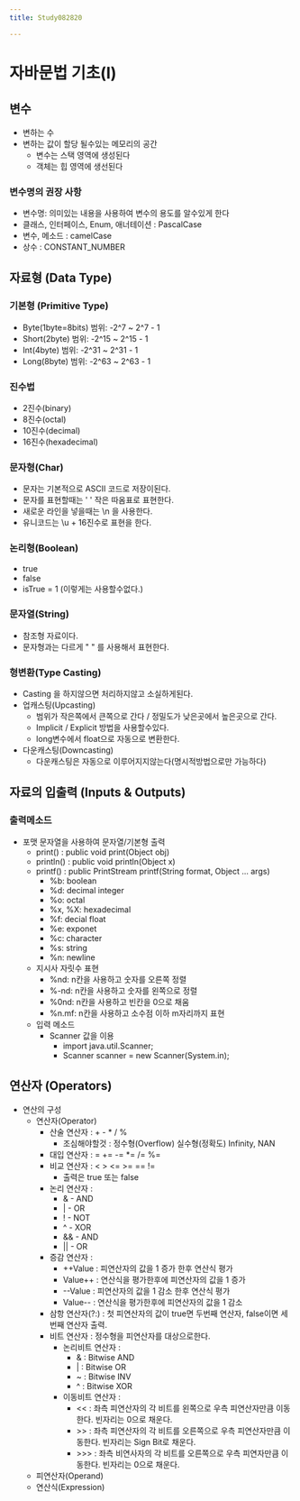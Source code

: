 ```yaml
---
title: Study082820

---
```

# 자바문법 기초(I)

## 변수
* 변하는 수 
* 변하는 값이 할당 될수있는 메모리의 공간 
  * 변수는 스택 영역에 생성된다
  * 객체는 힙 영역에 생선된다 

### 변수명의 권장 사항 
* 변수명: 의미있는 내용을 사용하여 변수의 용도를 알수있게 한다
* 클래스, 인터페이스, Enum, 애너테이션 : PascalCase
* 변수, 메소드 : camelCase
* 상수 : CONSTANT_NUMBER

## 자료형 (Data Type)
### 기본형 (Primitive Type)
  - Byte(1byte=8bits) 범위: -2^7 ~ 2^7 - 1
  - Short(2byte) 범위: -2^15 ~ 2^15 - 1
  - Int(4byte) 범위: -2^31 ~ 2^31 - 1
  - Long(8byte) 범위: -2^63 ~ 2^63 - 1
### 진수법
- 2진수(binary)
- 8진수(octal)
- 10진수(decimal)
- 16진수(hexadecimal)

### 문자형(Char)
* 문자는 기본적으로 ASCII 코드로 저장이된다. 
* 문자를 표현할때는 ' ' 작은 따옴표로 표현한다. 
* 새로운 라인을 넣을때는 \n 을 사용한다. 
* 유니코드는 \u + 16진수로 표현을 한다.

### 논리형(Boolean)
* true
* false
* isTrue = 1 (이렇게는 사용할수없다.)

### 문자열(String)
* 참조형 자료이다.
* 문자형과는 다르게 " " 를 사용해서 표현한다.

### 형변환(Type Casting)
* Casting 을 하지않으면 처리하지않고 소실하게된다.
* 업캐스팅(Upcasting)
    * 범위가 작은쪽에서 큰쪽으로 간다 / 정밀도가 낮은곳에서 높은곳으로 간다. 
    * Implicit / Explicit 방법을 사용할수있다.        
    * long변수에서 float으로 자동으로 변환한다.
* 다운캐스팅(Downcasting)
    * 다운캐스팅은 자동으로 이루어지지않는다(명시적방법으로만 가능하다)
    
    
## 자료의 입출력 (Inputs & Outputs)

### 출력메소드   
* 포맷 문자열을 사용하여 문자열/기본형 출력
    * print() : public void print(Object obj)
    * println() : public void println(Object x)
    * printf() : public PrintStream printf(String format, Object ... args)
        * %b: boolean
        * %d: decimal integer
        * %o: octal
        * %x, %X: hexadecimal
        * %f: decial float
        * %e: exponet
        * %c: character
        * %s: string
        * %n: newline
    * 지시사 자릿수 표현 
        * %nd: n칸을 사용하고 숫자를 오른쪽 정렬
        * %-nd: n칸을 사용하고 숫자를 왼쪽으로 정렬
        * %0nd: n칸을 사용하고 빈칸을 0으로 채움
        * %n.mf: n칸을 사용하고 소수점 이하 m자리까지 표현 
    * 입력 메소드
        * Scanner 값을 이용 
            * import java.util.Scanner;
            * Scanner scanner = new Scanner(System.in);

## 연산자 (Operators)
* 연산의 구성
    * 연산자(Operator)
        * 산술 연산자 : + - * / %
            * 조심해야할것 : 정수형(Overflow) 실수형(정확도) Infinity, NAN
        * 대입 연산자 : = += -= *= /= %=
        * 비교 연산자 : < > <= >= == !=
            * 출력은 true 또는 false
        * 논리 연산자 : 
            * & - AND
            * | - OR
            * ! - NOT
            * ^ - XOR
            * && - AND
            * || - OR
        * 증감 연산자 : 
            * ++Value : 피연산자의 값을 1 증가 한후 연산식 평가
            * Value++ : 연산식을 평가한후에 피연산자의 값을 1 증가
            * --Value : 피연산자의 값을 1 감소 한후 연산식 평가
            * Value-- : 연산식을 평가한후에 피연산자의 값을 1 감소
        * 삼항 연산자(?:) : 첫 피연산자의 값이 true면 두번째 연산자, false이면 세번째 연산자 출력. 
        * 비트 연산자 : 정수형을 피연산자를 대상으로한다. 
            * 논리비트 연산자 : 
                * & : Bitwise AND
                * | : Bitwise OR
                * ~ : Bitwise INV
                * ^ : Bitwise XOR
            * 이동비트 연산자 : 
                * << : 좌측 피연산자의 각 비트를 왼쪽으로 우측 피연산자만큼 이동한다. 빈자리는 0으로 채운다.
                * \>> : 좌측 피연산자의 각 비트를 오른쪽으로 우측 피연산자만큼 이동한다. 빈자리는 Sign Bit로 채운다. 
                * \>>> : 좌측 비연사자의 각 비트를 오른쪽으로 우측 피연자만큼 이동한다. 빈자리는 0으로 채운다. 
    * 피연산자(Operand)
    * 연산식(Expression)